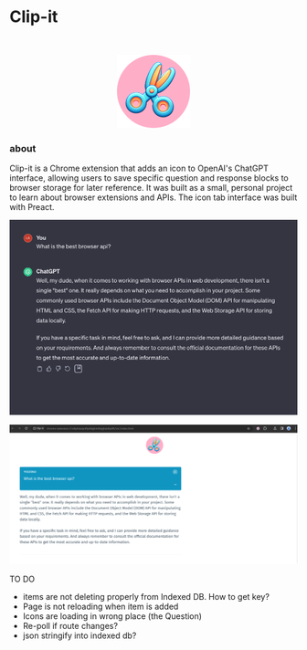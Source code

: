 # Clip-it

<br>
<p align="center">
  <img src="./public/icon_128.png" alt="clip-it icon">
</p>

### about

Clip-it is a Chrome extension that adds an icon to OpenAI's ChatGPT interface, allowing users to save specific question and response blocks to browser storage for later reference. It was built as a small, personal project to learn about browser extensions and APIs. The icon tab interface was built with Preact.

<p align="center">
  <img src="./public/example1.png" alt="first example">
</p>

<p align="center">
  <img src="./public/example2.png" alt="second example">
</p>

TO DO

- items are not deleting properly from Indexed DB. How to get key?
- Page is not reloading when item is added
- Icons are loading in wrong place (the Question)
- Re-poll if route changes?
- json stringify into indexed db?
